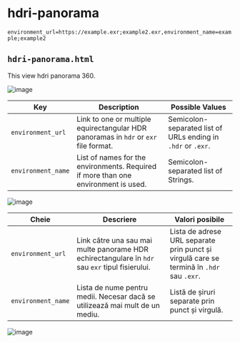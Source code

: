 # hdri-panorama

`environment_url=https://example.exr;example2.exr,environment_name=example;example2`


## `hdri-panorama.html`
This view hdri panorama 360.

![image](https://user-images.githubusercontent.com/25839678/203621618-d41dbad4-d01f-4988-88a9-3b6b9c74b75b.png)

|Key|Description|Possible Values|
| --- | --- | --- |
|`environment_url`| Link to one or multiple equirectangular HDR panoramas in `hdr` or `exr` file format.|Semicolon-separated list of URLs ending in `.hdr` or `.exr`. |
|`environment_name`| List of names for the environments. Required if more than one environment is used. |Semicolon-separated list of Strings.|


![image](https://user-images.githubusercontent.com/25839678/203621792-69773ce6-f530-4315-a8f4-00405af81277.png)

|Cheie|Descriere|Valori posibile|
| --- | --- | --- |
|`environment_url`| Link către una sau mai multe panorame HDR echirectangulare în `hdr` sau `exr` tipul fisierului.|Lista de adrese URL separate prin punct și virgulă care se termină în `.hdr` sau `.exr`. |
|`environment_name`| Lista de nume pentru medii. Necesar dacă se utilizează mai mult de un mediu. |Listă de șiruri separate prin punct și virgulă.|


![image](https://user-images.githubusercontent.com/25839678/201399035-e95a9f24-9b17-4877-998a-87d845d3efc5.png)
